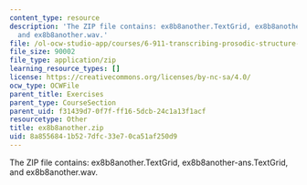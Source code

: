 ```yaml
---
content_type: resource
description: 'The ZIP file contains: ex8b8another.TextGrid, ex8b8another-ans.TextGrid,
  and ex8b8another.wav.'
file: /ol-ocw-studio-app/courses/6-911-transcribing-prosodic-structure-of-spoken-utterances-with-tobi-january-iap-2006/8a8556841b527dfc33e70ca51af250d9_ex8b8another.zip
file_size: 90002
file_type: application/zip
learning_resource_types: []
license: https://creativecommons.org/licenses/by-nc-sa/4.0/
ocw_type: OCWFile
parent_title: Exercises
parent_type: CourseSection
parent_uid: f31439d7-0f7f-ff16-5dcb-24c1a13f1acf
resourcetype: Other
title: ex8b8another.zip
uid: 8a855684-1b52-7dfc-33e7-0ca51af250d9
---
```

The ZIP file contains: ex8b8another.TextGrid, ex8b8another-ans.TextGrid, and ex8b8another.wav.